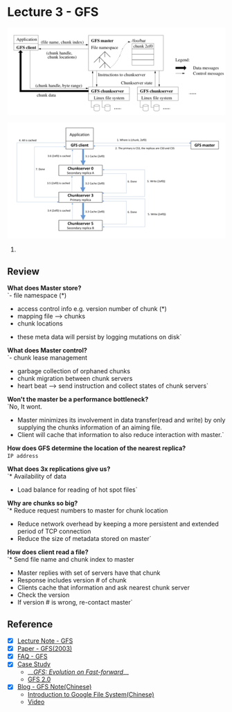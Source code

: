 # Lecture 3 - GFS

![Figure 1: GFS Architecture](../.gitbook/assets/image%20%2811%29.png)

![Figure 2: GFS Control Flow](../.gitbook/assets/image%20%282%29.png)

1. 
## Review

**What does Master store?**  
`- file namespace (*)  
- access control info e.g. version number of chunk (*)  
- mapping file --> chunks  
- chunk locations  
* these meta data will persist by logging mutations on disk`

**What does Master control?**  
`- chunk lease management  
- garbage collection of orphaned chunks  
- chunk migration between chunk servers  
- heart beat --> send instruction and collect states of chunk servers`

**Won't the master be a performance bottleneck?**  
`No, It wont.  
* Master minimizes its involvement in data transfer(read and write) by only supplying the chunks information of an aiming file.  
* Client will cache that information to also reduce interaction with master.`

**How does GFS determine the location of the nearest replica?**  
`IP address`

**What does 3x replications give us?**   
`* Availability of data  
* Load balance for reading of hot spot files`

**Why are chunks so big?**  
`* Reduce request numbers to master for chunk location  
* Reduce network overhead by keeping a more persistent and extended period of TCP connection  
* Reduce the size of metadata stored on master`

**How does client read a file?**  
`* Send file name and chunk index to master  
* Master replies with set of servers have that chunk  
* Response includes version # of chunk  
* Clients cache that information and ask nearest chunk server  
* Check the version  
* If version # is wrong, re-contact master`  






 

## Reference

* [x] [Lecture Note - GFS](https://pdos.csail.mit.edu/6.824/notes/l-gfs-short.txt)
* [x] [Paper - GFS\(2003\)](https://pdos.csail.mit.edu/6.824/papers/gfs.pdf)
* [x] [FAQ - GFS](https://pdos.csail.mit.edu/6.824/papers/gfs-faq.txt)
* [x] [Case Study ](https://queue.acm.org/detail.cfm?id=1594206)
  * \_\_[_GFS: Evolution on Fast-forward_](https://queue.acm.org/detail.cfm?id=1594206)\_\_
  * [GFS 2.0](http://highscalability.com/blog/2010/9/11/googles-colossus-makes-search-real-time-by-dumping-mapreduce.html)
* [x] [Blog - GFS Note\(Chinese\)](https://www.jianshu.com/p/e9a477ee27c1)
  * [Introduction to Google File System\(Chinese\)](http://blog.bittiger.io/post174/)
  *  [Video](https://www.youtube.com/watch?v=WLad7CCexo8)



